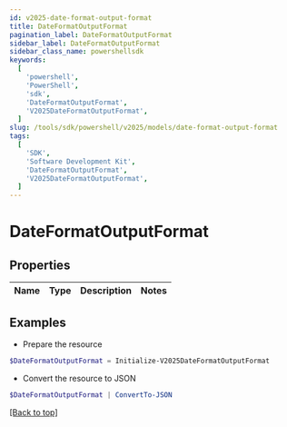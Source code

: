 ```yaml
---
id: v2025-date-format-output-format
title: DateFormatOutputFormat
pagination_label: DateFormatOutputFormat
sidebar_label: DateFormatOutputFormat
sidebar_class_name: powershellsdk
keywords:
  [
    'powershell',
    'PowerShell',
    'sdk',
    'DateFormatOutputFormat',
    'V2025DateFormatOutputFormat',
  ]
slug: /tools/sdk/powershell/v2025/models/date-format-output-format
tags:
  [
    'SDK',
    'Software Development Kit',
    'DateFormatOutputFormat',
    'V2025DateFormatOutputFormat',
  ]
---
```


# DateFormatOutputFormat

## Properties

| Name | Type | Description | Notes |
| ---- | ---- | ----------- | ----- |

## Examples

- Prepare the resource

```powershell
$DateFormatOutputFormat = Initialize-V2025DateFormatOutputFormat
```

- Convert the resource to JSON

```powershell
$DateFormatOutputFormat | ConvertTo-JSON
```

[[Back to top]](#)
